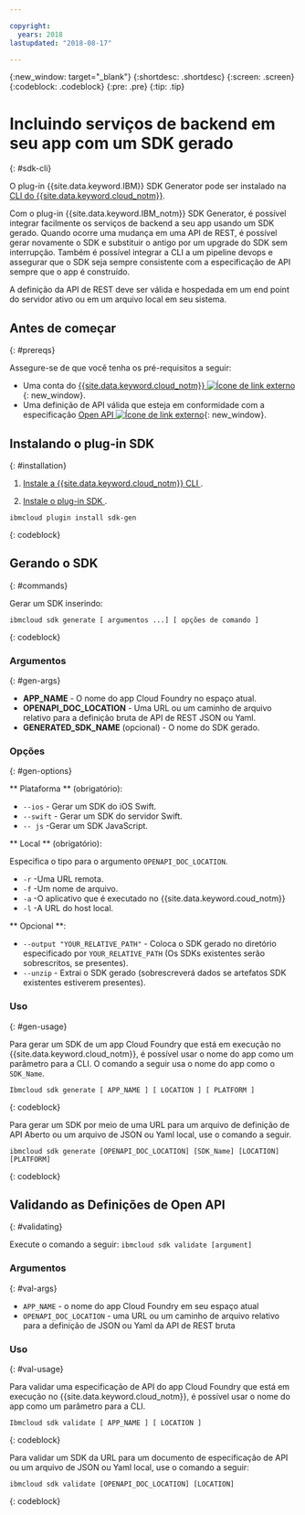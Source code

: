 ```yaml
---

copyright:
  years: 2018
lastupdated: "2018-08-17"

---
```

{:new_window: target="_blank"}
{:shortdesc: .shortdesc}
{:screen: .screen}
{:codeblock: .codeblock}
{:pre: .pre}
{:tip: .tip}

# Incluindo serviços de backend em seu app com um SDK gerado
{: #sdk-cli}

O plug-in {{site.data.keyword.IBM}} SDK Generator pode ser instalado na [CLI do {{site.data.keyword.cloud_notm}}](/docs/cli/reference/bluemix_cli/get_started.html).

Com o plug-in {{site.data.keyword.IBM_notm}} SDK Generator, é possível integrar facilmente os serviços de backend a seu app usando um SDK gerado. Quando ocorre uma mudança em uma API de REST, é possível gerar novamente o SDK e substituir o antigo por um upgrade do SDK sem interrupção. Também é possível integrar a CLI a um pipeline devops e assegurar que o SDK seja sempre consistente com a especificação de API sempre que o app é construído.

A definição da API de REST deve ser válida e hospedada em um end point do servidor ativo ou em um arquivo local em seu sistema.

## Antes de começar
{: #prereqs}

Assegure-se de que você tenha os pré-requisitos a seguir:

* Uma conta do [{{site.data.keyword.cloud_notm}} ![Ícone de link externo](../../icons/launch-glyph.svg "Ícone de link externo")](http://bluemix.net){: new_window}.
* Uma definição de API válida que esteja em conformidade com a especificação [Open API ![Ícone de link externo](../../icons/launch-glyph.svg "Ícone de link externo")](https://www.openapis.org/){: new_window}.

## Instalando o plug-in SDK
{: #installation}

1. [ Instale a  {{site.data.keyword.cloud_notm}}  CLI ](/docs/cli/reference/bluemix_cli/get_started.html).

2. [ Instale o plug-in SDK ](/docs/cli/sdk/index.html).
  ```
  ibmcloud plugin install sdk-gen
  ```
  {: codeblock}

## Gerando o SDK
{: #commands}

Gerar um SDK inserindo:
```
ibmcloud sdk generate [ argumentos ...] [ opções de comando ]
```
{: codeblock}

### Argumentos
{: #gen-args}

* **APP_NAME** - O nome do app Cloud Foundry no espaço atual.
* **OPENAPI_DOC_LOCATION** - Uma URL ou um caminho de arquivo relativo para a definição bruta de API de REST JSON ou Yaml.
* **GENERATED_SDK_NAME** (opcional) - O nome do SDK gerado.

### Opções
{: #gen-options}

** Plataforma **  (obrigatório):
  * `--ios` - Gerar um SDK do iOS Swift.
  * `--swift` - Gerar um SDK do servidor Swift.
  * ` -- js ` -Gerar um SDK JavaScript.

** Local **  (obrigatório):

Especifica o tipo para o argumento `OPENAPI_DOC_LOCATION`.

  * ` -r ` -Uma URL remota.
  * ` -f ` -Um nome de arquivo.
  * ` -a ` -O aplicativo que é executado no  {{site.data.keyword.coud_notm}}
  * ` -l ` -A URL do host local.

** Opcional **:
  * `--output "YOUR_RELATIVE_PATH"` - Coloca o SDK gerado no diretório especificado por `YOUR_RELATIVE_PATH` (Os SDKs existentes serão sobrescritos, se presentes).
  * `--unzip` - Extrai o SDK gerado (sobrescreverá dados se artefatos SDK existentes estiverem presentes).

### Uso
{: #gen-usage}

Para gerar um SDK de um app Cloud Foundry que está em execução no {{site.data.keyword.cloud_notm}}, é possível usar o nome do app como um parâmetro para a CLI. O comando a seguir usa o nome do app como o `SDK_Name`.

```
Ibmcloud sdk generate [ APP_NAME ] [ LOCATION ] [ PLATFORM ]
```
{: codeblock}

Para gerar um SDK por meio de uma URL para um arquivo de definição de API Aberto ou um arquivo de JSON ou Yaml local, use o comando a seguir.

```
ibmcloud sdk generate [OPENAPI_DOC_LOCATION] [SDK_Name] [LOCATION] [PLATFORM]
```
{: codeblock}


## Validando as Definições de Open API
{: #validating}

Execute o comando a seguir: `ibmcloud sdk validate [argument]`

### Argumentos
{: #val-args}

* `APP_NAME` - o nome do app Cloud Foundry em seu espaço atual
* `OPENAPI_DOC_LOCATION` - uma URL ou um caminho de arquivo relativo para a definição de JSON ou Yaml da API de REST bruta

### Uso
{: #val-usage}

Para validar uma especificação de API do app Cloud Foundry que está em execução no {{site.data.keyword.cloud_notm}}, é possível usar o nome do app como um parâmetro para a CLI.
```
Ibmcloud sdk validate [ APP_NAME ] [ LOCATION ]
```
{: codeblock}

Para validar um SDK da URL para um documento de especificação de API ou um arquivo de JSON ou Yaml local, use o comando a seguir:
```
ibmcloud sdk validate [OPENAPI_DOC_LOCATION] [LOCATION]
```
{: codeblock}

